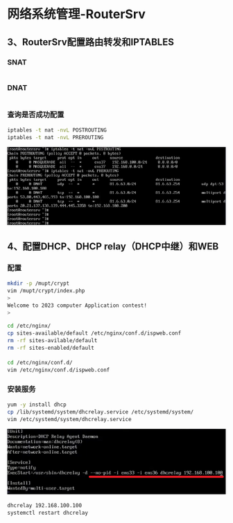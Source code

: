 # 网络系统管理-RouterSrv

## 3、RouterSrv配置路由转发和IPTABLES

### SNAT

```bash

```

### DNAT

```bash

```

### 查询是否成功配置
```bash
iptables -t nat -nvL POSTROUTING
iptables -t nat -nvL PREROUTING
```

![image-20250901145245534](https://raw.githubusercontent.com/huidoudour/PicForMD/main/9/20250901145247595.png)



## 4、配置DHCP、DHCP relay（DHCP中继）和WEB

### 配置
```bash
mkdir -p /mupt/crypt
vim /mupt/crypt/index.php
>
Welcome to 2023 computer Application contest!
>

```

```bash
cd /etc/nginx/
cp sites-available/default /etc/nginx/conf.d/ispweb.conf
rm -rf sites-avilable/default
rm -rf sites-enabled/default

cd /etc/nginx/conf.d/
vim /etc/nginx/conf.d/ispweb.conf
```

### 安装服务

```bash
yum -y install dhcp
cp /lib/systemd/system/dhcrelay.service /etc/systemd/system/
vim /etc/systemd/system/dhcrelay.service
```

![image-20250901153110408](https://raw.githubusercontent.com/huidoudour/PicForMD/main/9/20250901153111674.png)

```bash
dhcrelay 192.168.100.100
systemctl restart dhcrelay
```

